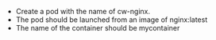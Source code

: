 - Create a pod with the name of cw-nginx.
- The pod should be launched from an image of  nginx:latest
- The name of the container should be mycontainer